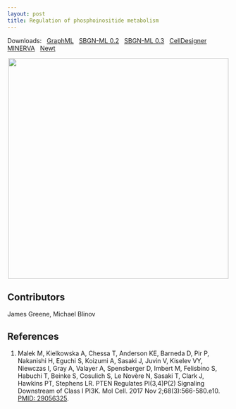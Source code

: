 ```yaml
---
layout: post
title: Regulation of phosphoinositide metabolism
---
```


Downloads: &nbsp; 
[GraphML](../downloads/F009-phosphoinositides.graphml) &nbsp;
[SBGN-ML 0.2](../downloads/F009-phosphoinositides-SBGNv02.sbgn) &nbsp;
[SBGN-ML 0.3](../downloads/F009-phosphoinositides.sbgn) &nbsp;
[CellDesigner](../downloads/model_F009.xml) &nbsp;
[MINERVA](https://mreg.elixir-luxembourg.org/minerva/index.xhtml?id=F009) &nbsp;
[Newt](http://web.newteditor.org/?URL=https://metabolismregulation.github.io/downloads/F009-phosphoinositides.sbgn) &nbsp;
<p align="middle"><a href="/phosphoinositides/"><img id="image" src="/downloads/F009-phosphoinositides.png" width="500"/></a></p>

## Contributors 

James Greene, Michael Blinov  

## References

1. Malek M, Kielkowska A, Chessa T, Anderson KE, Barneda D, Pir P, Nakanishi H, Eguchi S, Koizumi A, Sasaki J, Juvin V, Kiselev VY, Niewczas I, Gray A, Valayer A, Spensberger D, Imbert M, Felisbino S, Habuchi T, Beinke S, Cosulich S, Le Novère N, Sasaki T, Clark J, Hawkins PT, Stephens LR. PTEN Regulates PI(3,4)P(2)  Signaling Downstream of Class I PI3K. Mol Cell. 2017 Nov 2;68(3):566-580.e10. [PMID: 29056325](https://www.ncbi.nlm.nih.gov/pubmed/29056325).
